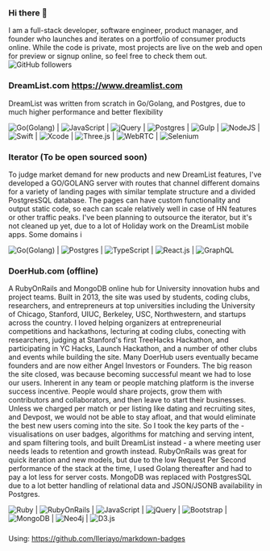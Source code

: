 ### Hi there 👋

I am a full-stack developer, software engineer, product manager, and founder who launches and iterates on a portfolio of consumer products online. While the code is private, most projects are live on the web and open for preview or signup online, so feel free to check them out. 
![GitHub followers](https://img.shields.io/github/followers/deftworker?style=social)

### DreamList.com https://www.dreamlist.com 
DreamList was written from scratch in Go/Golang, and Postgres, due to much higher performance and better flexibility 

![Go(Golang)](https://golang.org/) |
![JavaScript](https://www.w3schools.com/js/DEFAULT.asp) |
![jQuery](https://jquery.com/) |
![Postgres](https://www.postgresql.org/) |
![Gulp](https://gulpjs.com/) |
![NodeJS](https://nodejs.org) |
![Swift](https://developer.apple.com/swift/) |
![Xcode](https://developer.apple.com/xcode/) |
![Three.js](https://threejs.org/) |
![WebRTC](https://webrtc.org/) |
![Selenium](https://www.selenium.dev/)

### Iterator (To be open sourced soon)
To judge market demand for new products and new DreamList features, I've developed a GO/GOLANG server with routes that channel different domains for a variety of landing pages with similar template structure and a divided PostgresSQL database. The pages can have custom functionality and output static code, so each can scale relatively well in case of HN features or other traffic peaks. I've been planning to outsource the iterator, but it's not cleaned up yet, due to a lot of Holiday work on the DreamList mobile apps. Some domains i

![Go(Golang)](https://golang.org/) |
![Postgres](https://www.postgresql.org/) |
![TypeScript](https://www.typescriptlang.org/) |
![React.js](https://reactjs.org/) |
![GraphQL](https://graphql.org/)

### DoerHub.com (offline)
A RubyOnRails and MongoDB online hub for University innovation hubs and project teams. Built in 2013, the site was used by students, coding clubs, researchers, and entrepreneurs at top universities including the University of Chicago, Stanford, UIUC, Berkeley, USC, Northwestern, and startups across the country. I loved helping organizers at entrepreneurial competitions and hackathons, lecturing at coding clubs, conecting with researchers, judging at Stanford's first TreeHacks Hackathon, and participating in YC Hacks, Launch Hackathon, and a number of other clubs and events while building the site. Many DoerHub users eventually became founders and are now either Angel Investors or Founders. The big reason the site closed, was because becoming successful meant we had to lose our users. Inherent in any team or people matching platform is the inverse success incentive. People would share projects, grow them with contributors and collaborators, and then leave to start their businesses. Unless we charged per match or per listing like dating and recruiting sites, and Devpost, we would not be able to stay afloat, and that would eliminate the best new users coming into the site. So I took the key parts of the - visualisations on user badges, algorithms for matching and serving intent, and spam filtering tools, and built DreamList instead - a where meeting user needs leads to retention and growth instead. RubyOnRails was great for quick iteration and new models, but due to the low Request Per Second performance of the stack at the time, I used Golang thereafter and had to pay a lot less for server costs. MongoDB was replaced with PostgresSQL due to a lot better handling of relational data and JSON/JSONB availability in Postgres.  

![Ruby](https://www.ruby-lang.org) |
![RubyOnRails](https://rubyonrails.org/) |
![JavaScript](https://www.w3schools.com/js/DEFAULT.asp) |
![jQuery](https://jquery.com/) |
![Bootstrap](https://getbootstrap.com/) |
![MongoDB](https://www.mongodb.com/) |
![Neo4j](https://neo4j.com/) |
![D3.js](https://d3js.org/)

### 

<!--
**deftworker/deftworker** is a ✨ _special_ ✨ repository because its `README.md` (this file) appears on your GitHub profile.

Here are some ideas to get you started:

- 🔭 I’m currently working on ...
- 🌱 I’m currently learning ...
- 👯 I’m looking to collaborate on ...
- 🤔 I’m looking for help with ...
- 💬 Ask me about ...
- 📫 How to reach me: ...
- 😄 Pronouns: ...
- ⚡ Fun fact: ...
-->
Using: https://github.com/Ileriayo/markdown-badges
